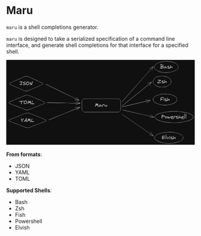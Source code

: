 # Maru

`maru` is a shell completions generator.

`maru` is designed to take a serialized specification of a command line interface, and generate shell completions for that interface for a specified shell.

![Formats Interchange Diagram](/assets/maru-formats-diagram.png)

**From formats**:

- JSON
- YAML
- TOML

**Supported Shells**:

- Bash
- Zsh
- Fish
- Powershell
- Elvish

